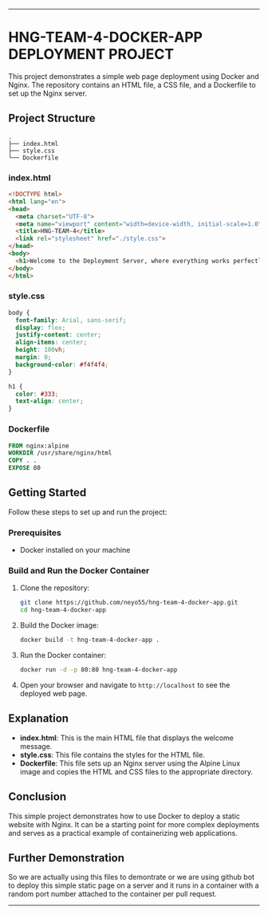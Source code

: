 
---

# HNG-TEAM-4-DOCKER-APP DEPLOYMENT PROJECT

This project demonstrates a simple web page deployment using Docker and Nginx. The repository contains an HTML file, a CSS file, and a Dockerfile to set up the Nginx server.

## Project Structure

```plaintext
.
├── index.html
├── style.css
└── Dockerfile
```

### index.html

```html
<!DOCTYPE html>
<html lang="en">
<head>
  <meta charset="UTF-8">
  <meta name="viewport" content="width=device-width, initial-scale=1.0">
  <title>HNG-TEAM-4</title>
  <link rel="stylesheet" href="./style.css">
</head>
<body>
  <h1>Welcome to the Deployment Server, where everything works perfectly 👍 well</h1>
</body>
</html>
```

### style.css

```css
body {
  font-family: Arial, sans-serif;
  display: flex;
  justify-content: center;
  align-items: center;
  height: 100vh;
  margin: 0;
  background-color: #f4f4f4;
}

h1 {
  color: #333;
  text-align: center;
}
```

### Dockerfile

```Dockerfile
FROM nginx:alpine
WORKDIR /usr/share/nginx/html
COPY . .
EXPOSE 80
```

## Getting Started

Follow these steps to set up and run the project:

### Prerequisites

- Docker installed on your machine

### Build and Run the Docker Container

1. Clone the repository:
    ```sh
    git clone https://github.com/neyo55/hng-team-4-docker-app.git
    cd hng-team-4-docker-app
    ```

2. Build the Docker image:
    ```sh
    docker build -t hng-team-4-docker-app .
    ```

3. Run the Docker container:
    ```sh
    docker run -d -p 80:80 hng-team-4-docker-app
    ```

4. Open your browser and navigate to `http://localhost` to see the deployed web page.

## Explanation

- **index.html**: This is the main HTML file that displays the welcome message.
- **style.css**: This file contains the styles for the HTML file.
- **Dockerfile**: This file sets up an Nginx server using the Alpine Linux image and copies the HTML and CSS files to the appropriate directory.

## Conclusion

This simple project demonstrates how to use Docker to deploy a static website with Nginx. It can be a starting point for more complex deployments and serves as a practical example of containerizing web applications.

## Further Demonstration

So we are actually using this files to demontrate or we are using github bot to deploy this simple static page on a server and it runs in a container with a random port number attached to the container per pull request.

---

